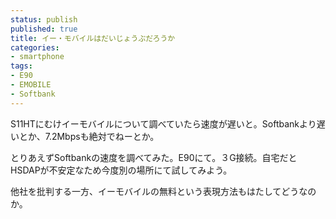 ```yaml
---
status: publish
published: true
title: イー・モバイルはだいじょうぶだろうか
categories:
- smartphone
tags:
- E90
- EMOBILE
- Softbank
---
```

S11HTにむけイーモバイルについて調べていたら速度が遅いと。Softbankより遅いとか、7.2Mbpsも絶対でねーとか。

とりあえずSoftbankの速度を調べてみた。E90にて。３G接続。自宅だとHSDAPが不安定なため今度別の場所にて試してみよう。

他社を批判する一方、イーモバイルの無料という表現方法もはたしてどうなのか。

